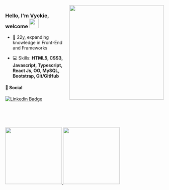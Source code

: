 <img align="right" src="https://media.tenor.com/UscowQ5OPr0AAAAC/pc-computador.gif" max-width="300px" width="300px" align="right">


<h3 align="left"> Hello, I'm Vyckie, welcome <img src="https://media.giphy.com/media/hvRJCLFzcasrR4ia7z/giphy.gif" width="30px" height="30"></h3>

- <p>🌱 22y, expanding knowledge in Front-End and Frameworks<br></p>
- <p>💻 Skills: <strong>HTML5, CSS3, Javascript, Typescript, React Js, OO, MySQL, Bootstrap, Git/GitHub  </strong><br></p>

<h4>📱 Social </h4>

<div>
  
[![Linkedin Badge](https://img.shields.io/badge/-Linkedin-6633cc?style=flat-square&logo=Linkedin&logoColor=white&color=black&link=https://www.linkedin.com/in/vyckie/)](https://www.linkedin.com/in/vyckie/)


</div>
   <br><br><br><br>
<div>
 <a href="https://github.com/Vyckie/">
  <img height="180em" src="https://github-readme-stats.vercel.app/api?username=vyckie&show_icons=true&theme=dark" style"max-width: 100%;" />
  <img height="180em" src="https://github-readme-stats.vercel.app/api/top-langs/?username=vyckie&layout=compact&theme=dark" style"max-width: 100%;" />
 </a>
</div>
<!--
**Vyckie/Vyckie** is a ✨ _special_ ✨ repository because its `README.md` (this file) appears on your GitHub profile.

Here are some ideas to get you started:

- 🔭 I’m currently working on ...
- 🌱 I’m currently learning ...
- 👯 I’m looking to collaborate on ...
- 🤔 I’m looking for help with ...
- 💬 Ask me about ...
- 📫 How to reach me: ...
- 😄 Pronouns: ...
- ⚡ Fun fact: ...
-->
